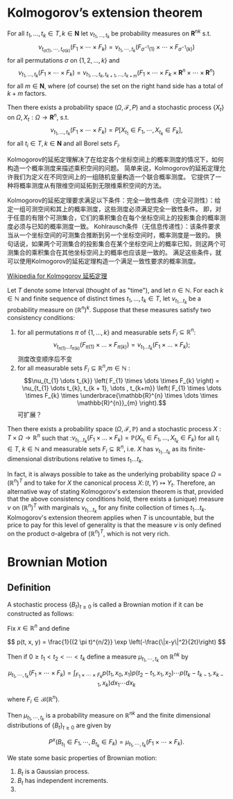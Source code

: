 # Kolmogorov’s extension theorem

For all $t_1, \ldots, t_k \in T, k \in \mathbf{N}$ let $\nu_{t_1, \ldots, t_k}$ be probability measures on $\mathbf{R}^{n k}$ s.t.
$$
\nu_{t_{\sigma(1)}, \cdots, t_{\sigma(k)}}\left(F_1 \times \cdots \times F_k\right)=\nu_{t_1, \cdots, t_k}\left(F_{\sigma^{-1}(1)} \times \cdots \times F_{\sigma^{-1}(k)}\right)
$$
for all permutations $\sigma$ on $\{1,2, \ldots, k\}$ and
$$
\nu_{t_1, \ldots, t_k}\left(F_1 \times \cdots \times F_k\right)=\nu_{t_1, \ldots, t_k, t_{k+1}, \ldots, t_{k+m}}\left(F_1 \times \cdots \times F_k \times \mathbf{R}^n \times \cdots \times \mathbf{R}^n\right)
$$
for all $m \in \mathbf{N}$, where (of course) the set on the right hand side has a total of $k+m$ factors.

Then there exists a probability space $(\Omega, \mathcal{F}, P)$ and a stochastic process $\left\{X_t\right\}$ on $\Omega, X_t: \Omega \rightarrow \mathbf{R}^n$, s.t.
$$
\nu_{t_1, \ldots, t_k}\left(F_1 \times \cdots \times F_k\right)=P\left[X_{t_1} \in F_1, \cdots, X_{t_k} \in F_k\right],
$$
for all $t_i \in T, k \in \mathbf{N}$ and all Borel sets $F_i$.

Kolmogorov的延拓定理解决了在给定各个坐标空间上的概率测度的情况下，如何构造一个概率测度来描述乘积空间的问题。
简单来说，Kolmogorov的延拓定理允许我们为定义在不同空间上的一组随机变量构造一个联合概率测度。
它提供了一种将概率测度从有限维空间延拓到无限维乘积空间的方法。

Kolmogorov的延拓定理要求满足以下条件：完全一致性条件（完全可测性）：给定一组可测空间和其上的概率测度，这些测度必须满足完全一致性条件。
即，对于任意的有限个可测集合，它们的乘积集合在每个坐标空间上的投影集合的概率测度必须与已知的概率测度一致。
Kohlrausch条件（无信息传递性）：该条件要求当从一个坐标空间的可测集合推断到另一个坐标空间时，概率测度是一致的。
换句话说，如果两个可测集合的投影集合在某个坐标空间上的概率已知，则这两个可测集合的乘积集合在其他坐标空间上的概率也应该是一致的。
满足这些条件，就可以使用Kolmogorov的延拓定理构造一个满足一致性要求的概率测度。


<!-- add a wiki url -->
[Wikipedia for Kolmogorov 延拓定理](https://en.wikipedia.org/wiki/Kolmogorov_extension_theorem)

Let $T$ denote some Interval (thought of as "time"), and let $n \in \mathbb{N}$. For each $k \in \mathbb{N}$ and finite sequence of distinct times $t_{1}, \dots, t_{k} \in T$, let $\nu_{t_{1} \dots t_{k}}$ be a probability measure on $(\mathbb{R}^{n})^{k}$. Suppose that these measures satisfy two consistency conditions:

1. for all permutations $\pi$ of $\{ 1, \dots, k \}$ and measurable sets $F_{i} \subseteq \mathbb{R}^{n}$: 
   $$\nu_{t_{\pi (1)} \dots t_{\pi (k)}} \left( F_{\pi (1)} \times \dots \times F_{ \pi(k)} \right) = \nu_{t_{1} \dots t_{k}} \left( F_{1} \times \dots \times F_{k} \right);$$测度改变顺序后不变
2. for all measurable sets $F_{i} \subseteq \mathbb{R}^{n}$,$m \in \mathbb{N}$ :
   $$\nu_{t_{1} \dots t_{k}} \left( F_{1} \times \dots \times F_{k} \right) = \nu_{t_{1} \dots t_{k}, t_{k + 1}, \dots , t_{k+m}} \left( F_{1} \times \dots \times F_{k} \times \underbrace{\mathbb{R}^{n} \times \dots \times \mathbb{R}^{n}}_{m}  \right).$$
   可扩展？

Then there exists a probability space $(\Omega, \mathcal{F}, \mathbb{P})$ and a stochastic process $X : T \times \Omega \to \mathbb{R}^{n}$ such that
:$\nu_{t_{1} \dots t_{k}} \left( F_{1} \times \dots \times F_{k} \right) = \mathbb{P} \left( X_{t_{1}} \in F_{1}, \dots, X_{t_{k}} \in F_{k} \right)$
for all $t_{i} \in T$, $k \in \mathbb{N}$ and measurable sets $F_{i} \subseteq \mathbb{R}^{n}$, i.e. $X$ has $\nu_{t_{1} \dots t_{k}}$ as its finite-dimensional distributions relative to times $t_{1} \dots t_{k}$.

In fact, it is always possible to take as the underlying probability space $\Omega = (\mathbb{R}^n)^T$ and to take for $X$ the canonical process $X\colon (t,Y) \mapsto Y_t$. Therefore, an alternative way of stating Kolmogorov's extension theorem is that, provided that the above consistency conditions hold, there exists a (unique) measure $\nu$ on $(\mathbb{R}^n)^T$ with marginals $\nu_{t_{1} \dots t_{k}}$ for any finite collection of times $t_{1} \dots t_{k}$. Kolmogorov's extension theorem applies when $T$ is uncountable, but the price to pay
for this level of generality is that the measure $\nu$ is only defined on the product σ-algebra of $(\mathbb{R}^n)^T$, which is not very rich.

# Brownian Motion

## Definition

A stochastic process $\left\{B_t\right\}_{t \geq 0}$ is called a Brownian motion if it can be constructed as follows:

Fix $x \in \mathbb{R}^n$ and define 

$$
p(t, x, y) = \frac{1}{(2 \pi t)^{n/2}} \exp \left(-\frac{\|x-y\|^2}{2t}\right)
$$

Then if $0 \geq t_1 < t_2 < \cdots < t_k$ define a measure $\mu_{t_1, \cdots, t_k}$ on $\mathbb{R}^{nk}$ by

$$
\mu_{t_1, \cdots, t_k} (F_1 \times \cdots \times F_k) = \int_{F_1 \times \cdots \times F_k} p(t_1, x_0, x_1) p(t_2 - t_1, x_1, x_2) \cdots p(t_k - t_{k-1}, x_{k-1}, x_k) dx_1 \cdots dx_k
$$

where $F_i \in \mathcal{B}(\mathbb{R}^n)$.

Then $\mu_{t_1, \cdots, t_k}$ is a probability measure on $\mathbb{R}^{nk}$ and the finite dimensional distributions of $\left\{B_t\right\}_{t \geq 0}$ are given by

$$
P^x(B_{t_1} \in F_1, \cdots, B_{t_k} \in F_k) = \mu_{t_1, \cdots, t_k} (F_1 \times \cdots \times F_k).
$$

We state some basic properties of Brownian motion:

1. $B_t$ is a Gaussian process.
2. $B_t$ has independent increments.
3. 